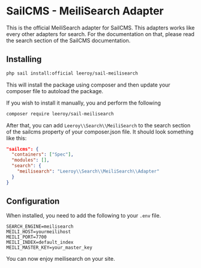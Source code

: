 # SailCMS - MeiliSearch Adapter

This is the official MeiliSearch adapter for SailCMS. This adapters works like every other adapters for search. For the documentation on that, please read the search section of the SailCMS documentation.



## Installing

```bash
php sail install:official leeroy/sail-meilisearch
```

This will install the package using composer and then update your composer file to autoload the package.

If you wish to install it manually, you and perform the following

```bash
composer require leeroy/sail-meilisearch
```

After that, you can add `Leeroy\\Search\\MeiliSearch` to the search section of the sailcms property of your composer.json file. It should look something like this:

```json
"sailcms": {
  "containers": ["Spec"],
  "modules": [],
  "search": {
    "meilisearch": "Leeroy\\Search\\MeiliSearch\\Adapter"
  }
}
```



## Configuration

When installed, you need to add the following to your `.env` file.

```
SEARCH_ENGINE=meilisearch
MEILI_HOST=yourmeilihost
MEILI_PORT=7700
MEILI_INDEX=default_index
MEILI_MASTER_KEY=your_master_key
```



You can now enjoy meilisearch on your site.
